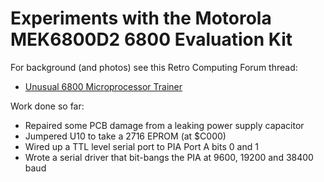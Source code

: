 # Experiments with the Motorola MEK6800D2 6800 Evaluation Kit

For background (and photos) see this Retro Computing Forum thread:
* [Unusual 6800 Microprocessor Trainer](https://retrocomputingforum.com/t/unusual-6800-microprocessor-trainer/4220/1)

Work done so far:
* Repaired some PCB damage from a leaking power supply capacitor
* Jumpered U10 to take a 2716 EPROM (at $C000)
* Wired up a TTL level serial port to PIA Port A bits 0 and 1
* Wrote a serial driver that bit-bangs the PIA at 9600, 19200 and 38400 baud
